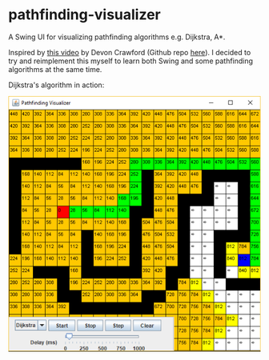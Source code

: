 # pathfinding-visualizer
A Swing UI for visualizing pathfinding algorithms e.g. Dijkstra, A*.

Inspired by [this video](https://youtu.be/1-YPj5Vt0oQ) by Devon Crawford (Github repo [here](https://github.com/DevonCrawford/A-Pathfinding-Visualization)). I decided to try and reimplement this myself to learn both Swing and some pathfinding algorithms at the same time.

Dijkstra's algorithm in action:

![](dijkstra.png)